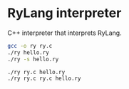 # RyLang interpreter

C++ interpreter that interprets RyLang.

```bash
gcc -o ry ry.c
./ry hello.ry
./ry -s hello.ry

./ry ry.c hello.ry
./ry ry.c ry.c hello.ry
```
